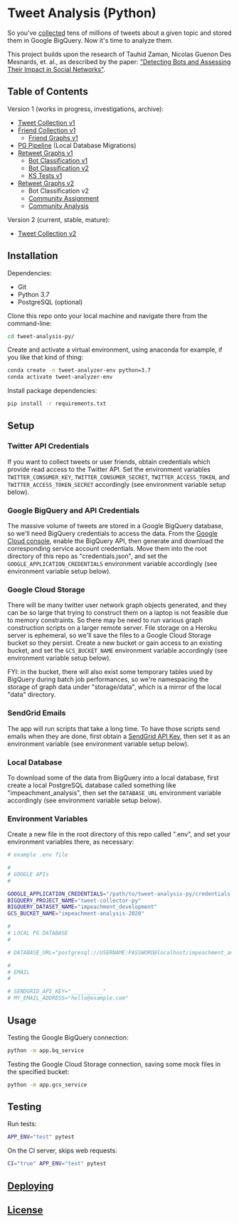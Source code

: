 
# Tweet Analysis (Python)

So you've [collected](https://github.com/zaman-lab/tweet-collection-py) tens of millions of tweets about a given topic and stored them in Google BigQuery. Now it's time to analyze them.

This project builds upon the research of Tauhid Zaman, Nicolas Guenon Des Mesnards, et. al., as described by the paper: ["Detecting Bots and Assessing Their Impact in Social Networks"](https://arxiv.org/abs/1810.12398).

## Table of Contents

Version 1 (works in progress, investigations, archive):

  + [Tweet Collection v1](/app/tweet_collection/README.md)
  + [Friend Collection v1](/app/friend_collection/README.md)
    + [Friend Graphs v1](/app/friend_graphs/README.md)
  + [PG Pipeline](/app/pg_pipeline/README.md) (Local Database Migrations)
  + [Retweet Graphs v1](/app/retweet_graphs/README.md)
    + [Bot Classification v1](/app/botcode)
    + [Bot Classification v2](/app/retweet_graphs/README.md#Bot-Classification)
    + [KS Tests v1](/app/retweet_graphs/README.md#KS-Tests)
  + [Retweet Graphs v2](/app/retweet_graphs_v2/README.md)
    + Bot Classification v2
    + [Community Assignment](/app/bot_communities/README.md#Assignment)
    + [Community Analysis](/app/bot_communities/README.md#Analysis)

Version 2 (current, stable, mature):

  + [Tweet Collection v2](/app/tweet_collection_v2/README.md)


## Installation

Dependencies:

  + Git
  + Python 3.7
  + PostgreSQL (optional)

Clone this repo onto your local machine and navigate there from the command-line:

```sh
cd tweet-analysis-py/
```

Create and activate a virtual environment, using anaconda for example, if you like that kind of thing:

```sh
conda create -n tweet-analyzer-env python=3.7
conda activate tweet-analyzer-env
```

Install package dependencies:

```sh
pip install -r requirements.txt
```

## Setup

### Twitter API Credentials

If you want to collect tweets or user friends, obtain credentials which provide read access to the Twitter API. Set the environment variables `TWITTER_CONSUMER_KEY`, `TWITTER_CONSUMER_SECRET`, `TWITTER_ACCESS_TOKEN`, and `TWITTER_ACCESS_TOKEN_SECRET` accordingly (see environment variable setup below).

### Google BigQuery and API Credentials

The massive volume of tweets are stored in a Google BigQuery database, so we'll need BigQuery credentials to access the data. From the [Google Cloud console](https://console.cloud.google.com/), enable the BigQuery API, then generate and download the corresponding service account credentials. Move them into the root directory of this repo as "credentials.json", and set the `GOOGLE_APPLICATION_CREDENTIALS` environment variable accordingly (see environment variable setup below).

### Google Cloud Storage

There will be many twitter user network graph objects generated, and they can be so large that trying to construct them on a laptop is not feasible due to memory constraints. So there may be need to run various graph construction scripts on a larger remote server. File storage on a Heroku server is ephemeral, so we'll save the files to a Google Cloud Storage bucket so they persist. Create a new bucket or gain access to an existing bucket, and set the `GCS_BUCKET_NAME` environment variable accordingly (see environment variable setup below).

FYI: in the bucket, there will also exist some temporary tables used by BigQuery during batch job performances, so we're namespacing the storage of graph data under "storage/data", which is a mirror of the local "data" directory.

### SendGrid Emails

The app will run scripts that take a long time. To have those scripts send emails when they are done, first obtain a [SendGrid API Key](https://app.sendgrid.com/settings/api_keys), then set it as an environment variable (see environment variable setup below).

### Local Database

To download some of the data from BigQuery into a local database, first create a local PostgreSQL database called something like "impeachment_analysis", then set the `DATABASE_URL` environment variable accordingly (see environment variable setup below).

### Environment Variables

Create a new file in the root directory of this repo called ".env", and set your environment variables there, as necessary:

```sh
# example .env file

#
# GOOGLE APIs
#

GOOGLE_APPLICATION_CREDENTIALS="/path/to/tweet-analysis-py/credentials.json"
BIGQUERY_PROJECT_NAME="tweet-collector-py"
BIGQUERY_DATASET_NAME="impeachment_development"
GCS_BUCKET_NAME="impeachment-analysis-2020"

#
# LOCAL PG DATABASE
#

# DATABASE_URL="postgresql://USERNAME:PASSWORD@localhost/impeachment_analysis"

#
# EMAIL
#

# SENDGRID_API_KEY="__________"
# MY_EMAIL_ADDRESS="hello@example.com"

```

## Usage

Testing the Google BigQuery connection:

```sh
python -m app.bq_service
```

Testing the Google Cloud Storage connection, saving some mock files in the specified bucket:

```sh
python -m app.gcs_service
```

## Testing

Run tests:

```sh
APP_ENV="test" pytest
```

On the CI server, skips web requests:

```sh
CI="true" APP_ENV="test" pytest
```

## [Deploying](/DEPLOYING.md)

## [License](/LICENSE.md)
